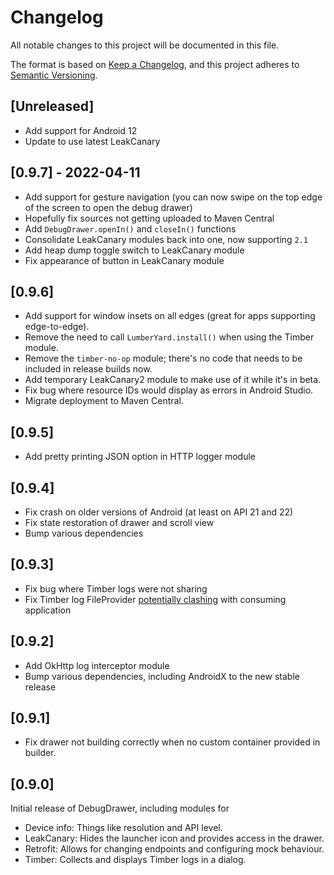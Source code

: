# Changelog

All notable changes to this project will be documented in this file.

The format is based on [Keep a Changelog](https://keepachangelog.com/en/1.0.0/), and this project
adheres to [Semantic Versioning](https://semver.org/spec/v2.0.0.html).

## [Unreleased]
- Add support for Android 12
- Update to use latest LeakCanary

## [0.9.7] - 2022-04-11

- Add support for gesture navigation (you can now swipe on the top edge of the screen to open the debug drawer)
- Hopefully fix sources not getting uploaded to Maven Central
- Add `DebugDrawer.openIn()` and `closeIn()` functions
- Consolidate LeakCanary modules back into one, now supporting `2.1`
- Add heap dump toggle switch to LeakCanary module
- Fix appearance of button in LeakCanary module

## [0.9.6]

- Add support for window insets on all edges (great for apps supporting edge-to-edge).
- Remove the need to call `LumberYard.install()` when using the Timber module.
- Remove the `timber-no-op` module; there's no code that needs to be included in release builds now.
- Add temporary LeakCanary2 module to make use of it while it's in beta.
- Fix bug where resource IDs would display as errors in Android Studio.
- Migrate deployment to Maven Central.

## [0.9.5]

- Add pretty printing JSON option in HTTP logger module

## [0.9.4]

- Fix crash on older versions of Android (at least on API 21 and 22)
- Fix state restoration of drawer and scroll view
- Bump various dependencies

## [0.9.3]

- Fix bug where Timber logs were not sharing
- Fix Timber log FileProvider [potentially clashing](https://commonsware.com/blog/2017/06/27/fileprovider-libraries.html) with consuming application

## [0.9.2]

- Add OkHttp log interceptor module
- Bump various dependencies, including AndroidX to the new stable release

## [0.9.1]

- Fix drawer not building correctly when no custom container provided in builder.

## [0.9.0]

Initial release of DebugDrawer, including modules for
 - Device info: Things like resolution and API level.
 - LeakCanary: Hides the launcher icon and provides access in the drawer.
 - Retrofit: Allows for changing endpoints and configuring mock behaviour.
 - Timber: Collects and displays Timber logs in a dialog.
